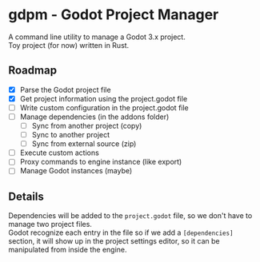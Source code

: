 # gdpm - Godot Project Manager

A command line utility to manage a Godot 3.x project.  
Toy project (for now) written in Rust.

## Roadmap

- [x] Parse the Godot project file
- [x] Get project information using the project.godot file
- [ ] Write custom configuration in the project.godot file
- [ ] Manage dependencies (in the addons folder)
  - [ ] Sync from another project (copy)
  - [ ] Sync to another project
  - [ ] Sync from external source (zip)
- [ ] Execute custom actions
- [ ] Proxy commands to engine instance (like export)
- [ ] Manage Godot instances (maybe)

## Details

Dependencies will be added to the `project.godot` file, so we don't have to manage two project files.  
Godot recognize each entry in the file so if we add a `[dependencies]` section, it will show up in the project settings editor, so it can be manipulated from inside the engine.

